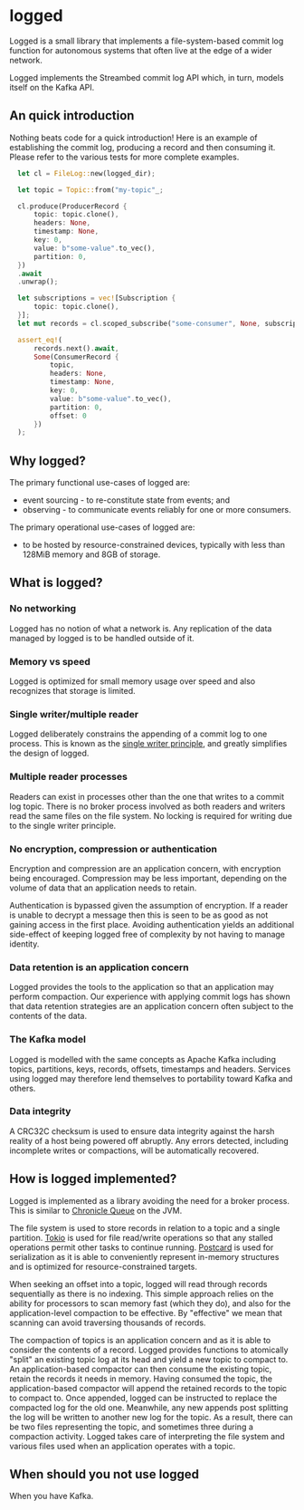 # logged

Logged is a small library that implements a file-system-based 
commit log function for autonomous systems that often live
at the edge of a wider network.

Logged implements the Streambed commit log API which, in turn, models
itself on the Kafka API.

## An quick introduction

Nothing beats code for a quick introduction! Here is an example of
establishing the commit log, producing a record and then consuming
it. Please refer to the various tests for more complete examples.

```rs
  let cl = FileLog::new(logged_dir);

  let topic = Topic::from("my-topic"_;

  cl.produce(ProducerRecord {
      topic: topic.clone(),
      headers: None,
      timestamp: None,
      key: 0,
      value: b"some-value".to_vec(),
      partition: 0,
  })
  .await
  .unwrap();

  let subscriptions = vec![Subscription {
      topic: topic.clone(),
  }];
  let mut records = cl.scoped_subscribe("some-consumer", None, subscriptions, None);

  assert_eq!(
      records.next().await,
      Some(ConsumerRecord {
          topic,
          headers: None,
          timestamp: None,
          key: 0,
          value: b"some-value".to_vec(),
          partition: 0,
          offset: 0
      })
  );
```

## Why logged?

The primary functional use-cases of logged are:

* event sourcing - to re-constitute state from events; and
* observing - to communicate events reliably for one or more consumers.

The primary operational use-cases of logged are:

* to be hosted by resource-constrained devices, typically with less
  than 128MiB memory and 8GB of storage.

## What is logged?

### No networking

Logged has no notion of what a network is. Any replication of the
data managed by logged is to be handled outside of it.

### Memory vs speed

Logged is optimized for small memory usage over speed and also
recognizes that storage is limited.

### Single writer/multiple reader

Logged deliberately constrains the appending of a commit log to
one process. This is known as the [single writer principle](https://mechanical-sympathy.blogspot.com/2011/09/single-writer-principle.html), and
greatly simplifies the design of logged.

### Multiple reader processes

Readers can exist in processes other than the one that writes to a
commit log topic. There is no broker process involved
as both readers and writers read the same files on the file system.
No locking is required for writing due to the single
writer principle.

### No encryption, compression or authentication

Encryption and compression are an application concern, with encryption
being encouraged. Compression may be less important, depending on the 
volume of data that an application needs to retain.

Authentication is bypassed given the assumption of encryption. If a reader is unable
to decrypt a message then this is seen to be as good as not gaining
access in the first place. Avoiding authentication yields an additional
side-effect of keeping logged free of complexity by not having to manage
identity.

### Data retention is an application concern

Logged provides the tools to the application so that an application 
may perform compaction. Our experience with applying commit logs
has shown that data retention strategies are an application concern
often subject to the contents of the data.

### The Kafka model

Logged is modelled with the same concepts as Apache Kafka including
topics, partitions, keys, records, offsets, timestamps and headers. 
Services using logged may therefore lend themselves to portability 
toward Kafka and others.

### Data integrity

A CRC32C checksum is used to ensure data integrity against the harsh reality
of a host being powered off abruptly. Any errors detected, including
incomplete writes or compactions, will be automatically recovered.

## How is logged implemented?

Logged is implemented as a library avoiding the need for a broker process. This
is similar to [Chronicle Queue](https://github.com/OpenHFT/Chronicle-Queue) on the JVM.

The file system is used to store records in relation to a topic and a single
partition. [Tokio](https://tokio.rs/) is used for file read/write operations so that any stalled
operations permit other tasks to continue running. [Postcard](https://docs.rs/postcard/latest/postcard/)
is used for serialization as it is able to conveniently represent in-memory structures
and is optimized for resource-constrained targets.

When seeking an offset into a topic, logged will read through records sequentially
as there is no indexing. This simple approach relies on the ability
for processors to scan memory fast (which they do), and also for the application-level
compaction to be effective. By "effective" we mean that scanning can avoid traversing
thousands of records.

The compaction of topics is an application concern and as it is able
to consider the contents of a record. Logged provides functions to atomically "split" 
an existing topic log at its head and yield a new topic to compact to. An 
application-based compactor can then consume the existing topic, retain the records 
it needs in memory. Having consumed the topic, the application-based compactor will 
append the retained records to the topic to compact to. Once appended, logged can be 
instructed to replace the compacted log for the old one. Meanwhile, any new appends post 
splitting the log will be written to another new log for the topic. As a result,
there can be two files representing the topic, and sometimes three during a compaction
activity. Logged takes care of interpreting the file system and various files used
when an application operates with a topic.

## When should you not use logged

When you have Kafka.